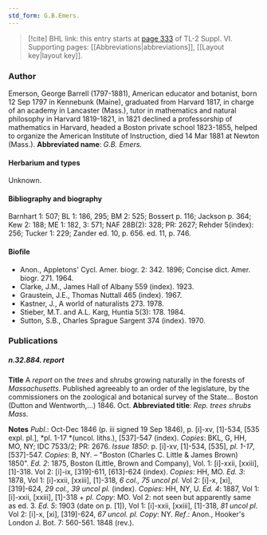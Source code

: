 ```yaml
---
std_form: G.B.Emers.
---
```


> [!cite] BHL link: this entry starts at [page 333](https://www.biodiversitylibrary.org/page/33260321) of TL-2 Suppl. VI.
> Supporting pages: [[Abbreviations|abbreviations]], [[Layout key|layout key]].

### Author

Emerson, George Barrell (1797-1881), American educator and botanist, born 12 Sep 1797 in Kennebunk (Maine), graduated from Harvard 1817, in charge of an academy in Lancaster (Mass.), tutor in mathematics and natural philosophy in Harvard 1819-1821, in 1821 declined a professorship of mathematics in Harvard, headed a Boston private school 1823-1855, helped to organize the American Institute of Instruction, died 14 Mar 1881 at Newton (Mass.). 
**Abbreviated name**: *G.B. Emers.*

#### Herbarium and types

Unknown.

#### Bibliography and biography

Barnhart 1: 507; BL 1: 186, 295; BM 2: 525; Bossert p. 116; Jackson p. 364; Kew 2: 188; ME 1: 182, 3: 571; NAF 28B(2): 328; PR: 2627; Rehder 5(index): 256; Tucker 1: 229; Zander ed. 10, p. 656. ed. 11, p. 746.

#### Biofile

- Anon., Appletons' Cycl. Amer. biogr. 2: 342. 1896; Concise dict. Amer. biogr. 271. 1964.
- Clarke, J.M., James Hall of Albany 559 (index). 1923.
- Graustein, J.E., Thomas Nuttall 465 (index). 1967.
- Kastner, J., A world of naturalists 273. 1978.
- Stieber, M.T. and A.L. Karg, Huntia 5(3): 178. 1984.
- Sutton, S.B., Charles Sprague Sargent 374 (index). 1970.

### Publications

##### n.32.884. report

**Title**
A *report* on the *trees* and *shrubs* growing naturally in the forests of *Massachusetts*. Published agreeably to an order of the legislature, by the commissioners on the zoological and botanical survey of the State... Boston (Dutton and Wentworth,...) 1846. Oct.
**Abbreviated title**: *Rep. trees shrubs Mass.*

**Notes**
*Publ*.: Oct-Dec 1846 (p. iii signed 19 Sep 1846), p. \[i\]-xv, \[1\]-534, \[535 expl. pl.\], *pl. 1-17 *(uncol. liths.), \[537\]-547 (index). *Copies*: BKL, G, HH, MO, NY; IDC 7533/2; PR: 2676.
*Issue 1850*: p. \[i\]-xv, \[1\]-534, \[535\], *pl. 1-17*, \[537\]-547. *Copies*: B, NY. – "Boston (Charles C. Little & James Brown) 1850".
*Ed. 2*: 1875, Boston (Little, Brown and Company), Vol. 1: \[i\]-xxii, \[xxiii\], \[1\]-318. Vol 2: \[i\]-ix, \[319\]-611, \[613\]-624 (index). *Copies*: HH, MO.
*Ed. 3*: 1878, Vol 1: \[i\]-xxii, \[xxiii\], \[1\]-318, *6 col., 75 uncol pl.* Vol 2: \[i\]-x, \[xi\], \[319\]-624, *29 col., 39 uncol pl.* (index). *Copies*: HH, NY, U.
*Ed. 4*: 1887, Vol 1: \[i\]-xxii, \[xxiii\], \[1\]-318 + *pl. Copy*: MO. Vol 2: not seen but apparently same as ed. 3.
*Ed. 5*: 1903 (date on p. \[1\]), Vol 1: \[i\]-xxii, \[xxiii\], \[1\]-318, *81 uncol pl*. Vol 2: \[i\]-x, \[xi\], \[319\]-624, *67 uncol. pl. Copy*: NY.
*Ref*.: Anon., Hooker's London J. Bot. 7: 560-561. 1848 (rev.).

